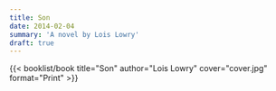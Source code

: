 ```yaml
---
title: Son
date: 2014-02-04
summary: 'A novel by Lois Lowry'
draft: true
---
```


{{< booklist/book
title="Son"
author="Lois Lowry"
cover="cover.jpg"
format="Print" >}}

